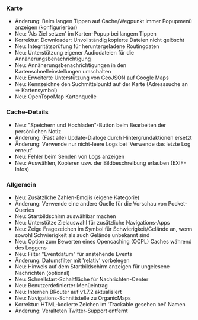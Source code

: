 ### Karte
- Änderung: Beim langen Tippen auf Cache/Wegpunkt immer Popupmenü anzeigen (konfigurierbar)
- Neu: 'Als Ziel setzen' im Karten-Popup bei langem Tippen
- Korrektur: Downloader: Unvollständig kopierte Dateien nicht gelöscht
- Neu: Integritätsprüfung für heruntergeladene Routingdaten
- Neu: Unterstützung eigener Audiodateien für die Annäherungsbenachrichtigung
- Neu: Annäherungsbenachrichtigungen in den Kartenschnelleinstellungen umschalten
- Neu: Erweiterte Unterstützung von GeoJSON auf Google Maps
- Neu: Kennzeichne den Suchmittelpunkt auf der Karte (Adresssuche an => Kartensymbol)
- Neu: OpenTopoMap Kartenquelle

### Cache-Details
- Neu: "Speichern und Hochladen"-Button beim Bearbeiten der persönlichen Notiz
- Änderung: (Fast alle) Update-Dialoge durch Hintergrundaktionen ersetzt
- Änderung: Verwende nur nicht-leere Logs bei 'Verwende das letzte Log erneut'
- Neu: Fehler beim Senden von Logs anzeigen
- Neu: Auswählen, Kopieren usw. der Bildbeschreibung erlauben (EXIF-Infos)

### Allgemein
- Neu: Zusätzliche Zahlen-Emojis (eigene Kategorie)
- Änderung: Verwende eine andere Quelle für die Vorschau von Pocket-Queries
- Neu: Startbildschirm auswählbar machen
- Neu: Unterstütze Zielauswahl für zusätzliche Navigations-Apps
- Neu: Zeige Fragezeichen im Symbol für Schwierigkeit/Gelände an, wenn sowohl Schwierigkeit als auch Gelände unbekannt sind
- Neu: Option zum Bewerten eines Opencaching (OCPL) Caches während des Loggens
- Neu: Filter "Eventdatum" für anstehende Events
- Änderung: Datumsfilter mit 'relativ' vorbelegen
- Neu: Hinweis auf dem Startbildschirm anzeigen für ungelesene Nachrichten (optional)
- Neu: Schnellstart-Schaltfläche für Nachrichten-Center
- Neu: Benutzerdefinierter Menüeintrag
- Neu: Internen BRouter auf v1.7.2 aktualisiert
- Neu: Navigations-Schnittstelle zu OrganicMaps
- Korrektur: HTML-kodierte Zeichen im 'Trackable gesehen bei' Namen
- Änderung: Veralteten Twitter-Support entfernt
